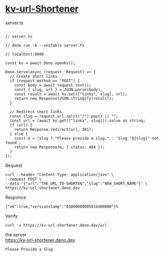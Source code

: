 # [kv-url-Shortener](https://kv-url-shortener.deno.dev/)

server.ts
```

// server.ts

// deno run -A --unstable server.ts

// localhost:8000

const kv = await Deno.openKv();

Deno.serve(async (request: Request) => {
  // Create short links
  if (request.method == "POST") {
    const body = await request.text();
    const { slug, url } = JSON.parse(body);
    const result = await kv.set(["links", slug], url);
    return new Response(JSON.stringify(result));
  }

  // Redirect short links
  const slug = request.url.split("/").pop() || "";
  const url = (await kv.get(["links", slug])).value as string;
  if (url) {
    return Response.redirect(url, 301);
  } else {
    const m = !slug ? "Please provide a slug." : `Slug "${slug}" not found`;
    return new Response(m, { status: 404 });
  }
});
```

Request
```
curl --header "Content-Type: application/json" \   
--request POST \
--data '{"url":"THE_URL_TO-SHORTEN","slug":"NEW_SHORT_NAME"}' \     
https://kv-url-shortener.deno.dev
```

Responce
```
{"ok":true,"versionstamp":"0100000000501bd00000"}% 
```

Verify
```
curl -v https://kv-url-shortener.deno.dev/url
```

the server<br>
https://kv-url-shortener.deno.dev 
```
Please Provide a Slug
```





